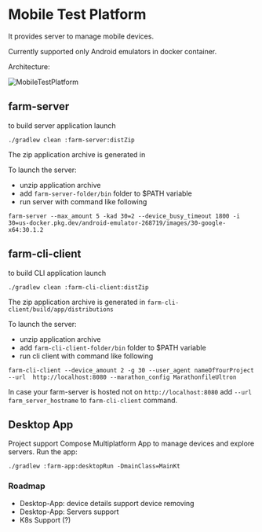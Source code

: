 # Mobile Test Platform

It provides server to manage mobile devices. 

Currently supported only Android emulators in docker container.

Architecture:

![MobileTestPlatform](https://github.com/open-tool/mobile-test-platform/assets/12834123/268114d6-1f0d-4f82-9cb8-b9428dea2853)

## farm-server

to build server application launch

```shell
./gradlew clean :farm-server:distZip
```
The zip application archive is generated in `
`

To launch the server:
- unzip application archive 
- add `farm-server-folder/bin` folder to $PATH variable
- run server with command like following
```shell
farm-server --max_amount 5 -kad 30=2 --device_busy_timeout 1800 -i 30=us-docker.pkg.dev/android-emulator-268719/images/30-google-x64:30.1.2
```

## farm-cli-client

to build CLI application launch

```shell
./gradlew clean :farm-cli-client:distZip
```
The zip application archive is generated in `farm-cli-client/build/app/distributions`

To launch the server:
- unzip application archive
- add `farm-cli-client-folder/bin` folder to $PATH variable
- run cli client with command like following
```shell
farm-cli-client --device_amount 2 -g 30 --user_agent nameOfYourProject --url  http://localhost:8080 --marathon_config MarathonfileUltron
```

In case your farm-server is hosted not on `http://localhost:8080` add `--url farm_server_hostname` to `farm-cli-client` command.

## Desktop App

Project support Compose Multiplatform App to manage devices and explore servers. Run the app:

```shell
./gradlew :farm-app:desktopRun -DmainClass=MainKt
```

### Roadmap

- Desktop-App: device details support device removing 
- Desktop-App: Servers support 
- K8s Support (?)

